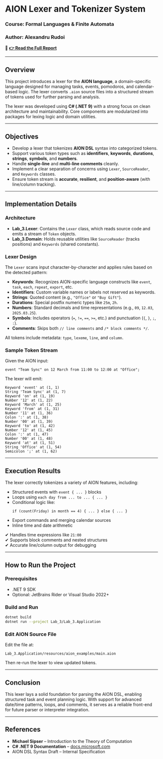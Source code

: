 # **AION Lexer and Tokenizer System**

### **Course**: Formal Languages & Finite Automata  
### **Author**: Alexandru Rudoi

📑 **[👉 Read the Full Report](https://github.com/AlexandruRudoi/LFA_Labs/blob/Lab_3/REPORT.md)**

---

## **Overview**

This project introduces a lexer for the **AION language**, a domain-specific language designed for managing tasks, events, pomodoros, and calendar-based logic. The lexer converts `.aion` source files into a structured stream of tokens used for further parsing and analysis.

The lexer was developed using **C# (.NET 9)** with a strong focus on clean architecture and maintainability. Core components are modularized into packages for lexing logic and domain utilities.

---

## **Objectives**

- Develop a lexer that tokenizes **AION DSL** syntax into categorized tokens.
- Support various token types such as **identifiers**, **keywords**, **durations**, **strings**, **symbols**, and **numbers**.
- Handle **single-line** and **multi-line comments** cleanly.
- Implement a clear separation of concerns using `Lexer`, `SourceReader`, and `Keywords` classes.
- Ensure token stream is **accurate**, **resilient**, and **position-aware** (with line/column tracking).

---

## **Implementation Details**

### **Architecture**

- **Lab_3.Lexer**: Contains the `Lexer` class, which reads source code and emits a stream of `Token` objects.
- **Lab_3.Domain**: Holds reusable utilities like `SourceReader` (tracks positions) and `Keywords` (shared constants).

### **Lexer Design**

The `Lexer` scans input character-by-character and applies rules based on the detected pattern:

- **Keywords**: Recognizes AION-specific language constructs like `event`, `task`, `each`, `repeat`, `export`, etc.
- **Identifiers**: Custom variable names or labels not reserved as keywords.
- **Strings**: Quoted content (e.g., `"Office"` or `"Buy Gift"`).
- **Durations**: Special postfix numeric types like `25m`, `2h`.
- **Numbers**: Standard decimals and time representations (e.g., `09`, `12.03`, `2025.03.25`).
- **Symbols**: Includes operators (`=`, `!=`, `==`, `>=`, etc.) and punctuation (`{`, `}`, `;`, `:`).
- **Comments**: Skips both `// line comments` and `/* block comments */`.

All tokens include metadata: `type`, `lexeme`, `line`, and `column`.

### **Sample Token Stream**

Given the AION input:

```aion
event "Team Sync" on 12 March from 11:00 to 12:00 at "Office";
```

The lexer will emit:

```
Keyword 'event' at (1, 1)
String 'Team Sync' at (1, 7)
Keyword 'on' at (1, 19)
Number '12' at (1, 22)
Keyword 'March' at (1, 25)
Keyword 'from' at (1, 31)
Number '11' at (1, 36)
Colon ':' at (1, 38)
Number '00' at (1, 39)
Keyword 'to' at (1, 42)
Number '12' at (1, 45)
Colon ':' at (1, 47)
Number '00' at (1, 48)
Keyword 'at' at (1, 51)
String 'Office' at (1, 54)
Semicolon ';' at (1, 62)
```

---

## **Execution Results**

The lexer correctly tokenizes a variety of AION features, including:

- Structured events with `event { ... }` blocks
- Loops using `each day from ... to ... { ... }`
- Conditional logic like:
  ```aion
  if (count(Friday) in month == 4) { ... } else { ... }
  ```
- Export commands and merging calendar sources
- Inline time and date arithmetic

✔ Handles time expressions like `21:00`  
✔ Supports block comments and nested structures  
✔ Accurate line/column output for debugging

---

## **How to Run the Project**

### **Prerequisites**

- .NET 9 SDK
- Optional: JetBrains Rider or Visual Studio 2022+

### **Build and Run**

```bash
dotnet build
dotnet run --project Lab_3/Lab_3.Application
```

### **Edit AION Source File**

Edit the file at:

```
Lab_3.Application/resources/aion_examples/main.aion
```

Then re-run the lexer to view updated tokens.

---

## **Conclusion**

This lexer lays a solid foundation for parsing the AION DSL, enabling structured task and event planning logic. With support for advanced date/time patterns, loops, and comments, it serves as a reliable front-end for future parser or interpreter integration.

---

## **References**

- **Michael Sipser** – Introduction to the Theory of Computation  
- **C# .NET 9 Documentation** – [docs.microsoft.com](https://docs.microsoft.com/en-us/dotnet/)  
- AION DSL Syntax Draft – Internal Specification  
